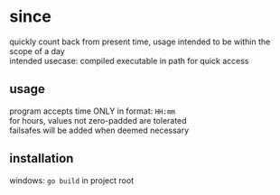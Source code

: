 # since
quickly count back from present time, usage intended to be within the scope of a day<br>
intended usecase: compiled executable in path for quick access

## usage
program accepts time ONLY in format: `HH:mm`<br>
for hours, values not zero-padded are tolerated<br>
failsafes will be added when deemed necessary

## installation
windows: `go build` in project root


